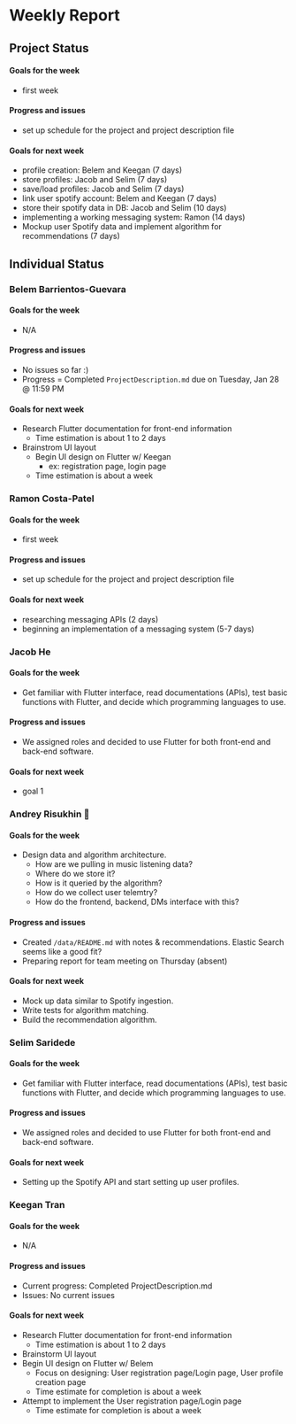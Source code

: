 # Weekly Report

## Project Status

#### Goals for the week

- first week

#### Progress and issues

- set up schedule for the project and project description file

#### Goals for next week

- profile creation: Belem and Keegan (7 days)
- store profiles: Jacob and Selim (7 days)
- save/load profiles: Jacob and Selim (7 days)
- link user spotify account: Belem and Keegan (7 days)
- store their spotify data in DB: Jacob and Selim (10 days)
- implementing a working messaging system: Ramon (14 days)
- Mockup user Spotify data and implement algorithm for recommendations (7 days)

## Individual Status

### Belem Barrientos-Guevara

#### Goals for the week

- N/A

#### Progress and issues

- No issues so far :)
- Progress = Completed `ProjectDescription.md` due on Tuesday, Jan 28 @ 11:59 PM

#### Goals for next week

- Research Flutter documentation for front-end information
  - Time estimation is about 1 to 2 days
- Brainstrom UI layout
  - Begin UI design on Flutter w/ Keegan
    - ex: registration page, login page
  - Time estimation is about a week

### Ramon Costa-Patel

#### Goals for the week

- first week

#### Progress and issues

- set up schedule for the project and project description file

#### Goals for next week

- researching messaging APIs (2 days)
- beginning an implementation of a messaging system (5-7 days)

### Jacob He

#### Goals for the week

- Get familiar with Flutter interface, read documentations (APIs), test basic functions with Flutter, and decide which programming languages to use.

#### Progress and issues

- We assigned roles and decided to use Flutter for both front-end and back-end software.

#### Goals for next week

- goal 1

### Andrey Risukhin :pig_nose:

#### Goals for the week

- Design data and algorithm architecture.
  - How are we pulling in music listening data?
  - Where do we store it?
  - How is it queried by the algorithm?
  - How do we collect user telemtry?
  - How do the frontend, backend, DMs interface with this?

#### Progress and issues

- Created `/data/README.md` with notes & recommendations. Elastic Search seems like a good fit?
- Preparing report for team meeting on Thursday (absent)

#### Goals for next week

- Mock up data similar to Spotify ingestion.
- Write tests for algorithm matching.
- Build the recommendation algorithm.

### Selim Saridede

#### Goals for the week

- Get familiar with Flutter interface, read documentations (APIs), test basic functions with Flutter, and decide which programming languages to use.

#### Progress and issues

- We assigned roles and decided to use Flutter for both front-end and back-end software.

#### Goals for next week

- Setting up the Spotify API and start setting up user profiles.

### Keegan Tran

#### Goals for the week

- N/A

#### Progress and issues

- Current progress: Completed ProjectDescription.md
- Issues: No current issues

#### Goals for next week

- Research Flutter documentation for front-end information
  - Time estimation is about 1 to 2 days
- Brainstorm UI layout
- Begin UI design on Flutter w/ Belem
  - Focus on designing: User registration page/Login page, User profile creation page
  - Time estimate for completion is about a week
- Attempt to implement the User registration page/Login page
  - Time estimate for completion is about a week
